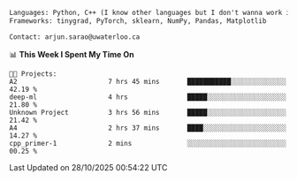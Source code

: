 ```txt
Languages: Python, C++ (I know other languages but I don't wanna work in em)
Frameworks: tinygrad, PyTorch, sklearn, NumPy, Pandas, Matplotlib

Contact: arjun.sarao@uwaterloo.ca
```

<!--START_SECTION:waka-->
📊 **This Week I Spent My Time On** 

```text
🐱‍💻 Projects: 
A2                       7 hrs 45 mins       ███████████░░░░░░░░░░░░░░   42.19 % 
deep-ml                  4 hrs               █████░░░░░░░░░░░░░░░░░░░░   21.80 % 
Unknown Project          3 hrs 56 mins       █████░░░░░░░░░░░░░░░░░░░░   21.42 % 
A4                       2 hrs 37 mins       ████░░░░░░░░░░░░░░░░░░░░░   14.27 % 
cpp_primer-1             2 mins              ░░░░░░░░░░░░░░░░░░░░░░░░░   00.25 % 
```


 Last Updated on 28/10/2025 00:54:22 UTC
<!--END_SECTION:waka-->
